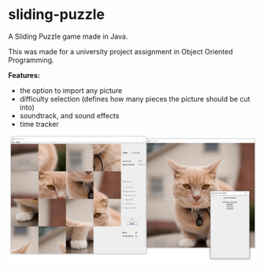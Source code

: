 # sliding-puzzle
A Sliding Puzzle game made in Java.

This was made for a university project assignment in Object Oriented Programming.


**Features:**
* the option to import any picture
* difficulty selection (defines how many pieces the picture should be cut into)
* soundtrack, and sound effects
* time tracker

![screenshot](sliding-puzzle-screenshot.png "Gameplay screenshot")
